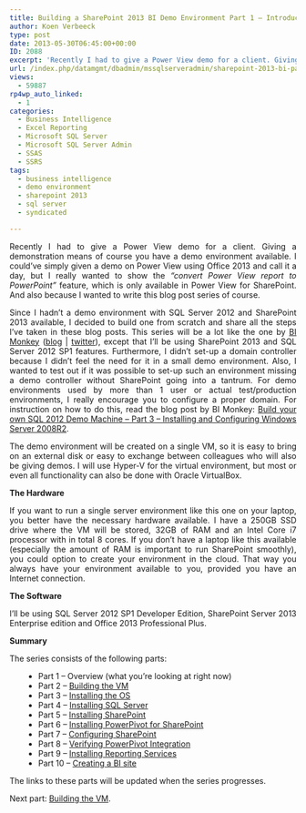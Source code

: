```yaml
---
title: Building a SharePoint 2013 BI Demo Environment Part 1 – Introduction
author: Koen Verbeeck
type: post
date: 2013-05-30T06:45:00+00:00
ID: 2088
excerpt: 'Recently I had to give a Power View demo for a client. Giving a demonstration means of course you have a demo environment available. I could’ve simply given a demo on Power View using Office 2013 and call it a day, but I really wanted to show the “conve&hellip;'
url: /index.php/datamgmt/dbadmin/mssqlserveradmin/sharepoint-2013-bi-part-1/
views:
  - 59887
rp4wp_auto_linked:
  - 1
categories:
  - Business Intelligence
  - Excel Reporting
  - Microsoft SQL Server
  - Microsoft SQL Server Admin
  - SSAS
  - SSRS
tags:
  - business intelligence
  - demo environment
  - sharepoint 2013
  - sql server
  - syndicated

---
```

<p class="MsoNormal" style="text-align: justify;">
  Recently I had to give a Power View demo for a client. Giving a demonstration means of course you have a demo environment available. I could’ve simply given a demo on Power View using Office 2013 and call it a day, but I really wanted to show the <em>“convert Power View report to PowerPoint”</em> feature, which is only available in Power View for SharePoint. And also because I wanted to write this blog post series of course.
</p>

<p class="MsoNormal" style="text-align: justify;">
  Since I hadn’t a demo environment with SQL Server 2012 and SharePoint 2013 available, I decided to build one from scratch and share all the steps I’ve taken in these blog posts. This series will be a lot like the one by <a href="http://www.bimonkey.com/2012/04/build-your-own-sql2012-demo-machine-part-1-preparation-summary/">BI Monkey</a> (<a href="http://www.bimonkey.com/">blog</a> | <a href="https://twitter.com/BI_Monkey">twitter</a>), except that I’ll be using SharePoint 2013 and SQL Server 2012 SP1 features. Furthermore, I didn’t set-up a domain controller because I didn’t feel the need for it in a small demo environment. Also, I wanted to test out if it was possible to set-up such an environment missing a demo controller without SharePoint going into a tantrum. For demo environments used by more than 1 user or actual test/production environments, I really encourage you to configure a proper domain. For instruction on how to do this, read the blog post by BI Monkey: <a href="http://www.bimonkey.com/2012/04/build-your-own-sql-2012-demo-machine-part-3-installing-and-configuring-windows-server-2008r2/">Build your own SQL 2012 Demo Machine – Part 3 – Installing and Configuring Windows Server 2008R2</a>.
</p>

<p class="MsoNormal" style="text-align: justify;">
  The demo environment will be created on a single VM, so it is easy to bring on an external disk or easy to exchange between colleagues who will also be giving demos. I will use Hyper-V for the virtual environment, but most or even all functionality can also be done with Oracle VirtualBox.
</p>

<p class="MsoNormal" style="text-align: justify;">
  <strong>The Hardware</strong>
</p>

<p class="MsoNormal" style="text-align: justify;">
  If you want to run a single server environment like this one on your laptop, you better have the necessary hardware available. I have a 250GB SSD drive where the VM will be stored, 32GB of RAM and an Intel Core i7 processor with in total 8 cores. If you don’t have a laptop like this available (especially the amount of RAM is important to run SharePoint smoothly), you could option to create your environment in the cloud. That way you always have your environment available to you, provided you have an Internet connection.
</p>

<p class="MsoNormal" style="text-align: justify;">
  <strong>The Software</strong>
</p>

<p class="MsoNormal" style="text-align: justify;">
  I’ll be using SQL Server 2012 SP1 Developer Edition, SharePoint Server 2013 Enterprise edition and Office 2013 Professional Plus.
</p>

<p class="MsoNormal" style="text-align: justify;">
  <strong>Summary</strong>
</p>

<p class="MsoNormal" style="text-align: justify;">
  The series consists of the following parts:
</p>

<ul style="margin-left:20pt;list-style-position:outside;">
  <li>
    <span style="text-indent: -18pt;" lang="EN-US">Part 1 – Overview (what you’re looking at right now)</span>
  </li>
  <li>
    <span style="text-indent: -18pt;"></span><span style="text-indent: -18pt;">Part 2 – <a href="/index.php/DataMgmt/business-intelligence-1/sharepoint-2013-bi-part-2">Building the VM</a></span>
  </li>
  <li>
    <span style="text-indent: -18pt;">Part 3 – <a href="/index.php/DataMgmt/business-intelligence-1/sharepoint-2013-bi-part-3">Installing the OS</a></span>
  </li>
  <li>
    <span style="text-indent: -18pt;">Part 4 – <a href="/index.php/DataMgmt/business-intelligence-1/sharepoint-2013-bi-part-4">Installing SQL Server</a></span>
  </li>
  <li>
    <span style="text-indent: -18pt;">Part 5 – <a href="/index.php/DataMgmt/business-intelligence-1/sharepoint-2013-bi-part-5">Installing SharePoint</a></span>
  </li>
  <li>
    <span style="text-indent: -18pt;">Part 6 – <a href="/index.php/DataMgmt/business-intelligence-1/sharepoint-2013-bi-part-6">Installing PowerPivot for SharePoint</a></span>
  </li>
  <li>
    <span style="text-indent: -18pt;">Part 7 – <a href="/index.php/DataMgmt/business-intelligence-1/sharepoint-2013-bi-part-7">Configuring SharePoint</a></span>
  </li>
  <li>
    <span style="text-indent: -18pt;">Part 8 – <a href="/index.php/DataMgmt/business-intelligence-1/sharepoint-2013-bi-part-8">Verifying PowerPivot Integration</a></span>
  </li>
  <li>
    <span style="text-indent: -18pt;">Part 9 – <a href="/index.php/DataMgmt/business-intelligence-1/sharepoint-2013-bi-part-9">Installing Reporting Services</a></span>
  </li>
  <li>
    <span style="text-indent: -18pt;">Part 10 – <a href="/index.php/DataMgmt/business-intelligence-1/sharepoint-2013-bi-part-10">Creating a BI site</a></span>
  </li>
</ul>

<p class="MsoNormal" style="text-align: justify;">
  The links to these parts will be updated when the series progresses.
</p>

<p class="MsoNormal" style="text-align: justify;">
  Next part: <a href="/index.php/DataMgmt/business-intelligence-1/sharepoint-2013-bi-part-2">Building the VM</a>.
</p>